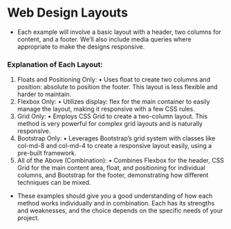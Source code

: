 # Web Design Layouts

- Each example will involve a basic layout with a header, two columns for content, and a footer. We’ll also include media queries where appropriate to make the designs responsive.

### Explanation of Each Layout:

1. Floats and Positioning Only:
   • Uses float to create two columns and position: absolute to position the footer. This layout is less flexible and harder to maintain.
2. Flexbox Only:
   • Utilizes display: flex for the main container to easily manage the layout, making it responsive with a few CSS rules.
3. Grid Only:
   • Employs CSS Grid to create a two-column layout. This method is very powerful for complex grid layouts and is naturally responsive.
4. Bootstrap Only:
   • Leverages Bootstrap’s grid system with classes like col-md-8 and col-md-4 to create a responsive layout easily, using a pre-built framework.
5. All of the Above (Combination):
   • Combines Flexbox for the header, CSS Grid for the main content area, float, and positioning for individual columns, and Bootstrap for the footer, demonstrating how different techniques can be mixed.

- These examples should give you a good understanding of how each method works individually and in combination. Each has its strengths and weaknesses, and the choice depends on the specific needs of your project.
